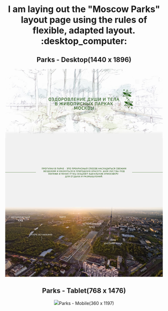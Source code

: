 <h1 align="center">I am laying out the "Moscow Parks" layout page using the rules of flexible, adapted layout. :desktop_computer:</h1>

<h2 align="center">Parks - Desktop(1440 x 1896)</h2>
<p align="center">
  <img src="assets/parki-desktop.png">
</p>
<h2 align="center">Parks - Tablet(768 x 1476)</h2>
<p align="center">
  <img src="assets/parki-tablet.png>
</p>
<h2 align="center">Parks - Mobile(360 x 1197)</h2>
<p align="center">
  <img src="assets/parki-mobile.png>
</p>
